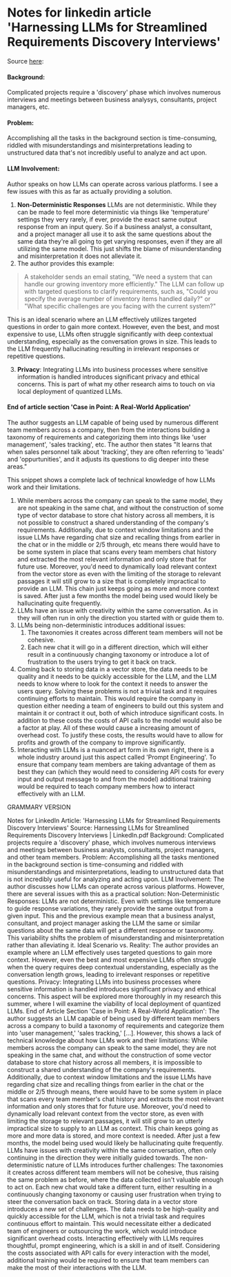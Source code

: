 # Notes for linkedin article 'Harnessing LLMs for Streamlined Requirements Discovery Interviews'

Source [here](./Sources/Harnessing%20LLMs%20for%20Streamlined%20Requirements%20Discovery%20Interviews%20|%20LinkedIn.pdf):

#### Background:
Complicated projects require a 'discovery' phase which involves numerous interviews and meetings between business analysys, consultants, project managers, etc.

#### Problem:
Accomplishing all the tasks in the background section is time-consuming, riddled with misunderstandings and misinterpretations leading to unstructured data that's not incredibly useful to analyze and act upon.  

#### LLM Involvement:
Author speaks on how LLMs can operate across various platforms. I see a few issues with this as far as actually providing a solution. 

1. **Non-Deterministic Responses** LLMs are not deterministic. While they can be made to feel more deterministic via things like 'temperature' settings they very rarely, if ever, provide the exact same output response from an input query. So if a business analyst, a consultant, and a project manager all use it to ask the same questions about the same data they're all going to get varying responses, even if they are all utilizing the same model. This just shifts the blame of misunderstanding and misinterpretation it does not alleviate it.
2. The author provides this example: 

> A stakeholder sends an email stating, "We need a system that can handle our growing inventory more efficiently." The LLM can follow up with targeted questions to clarify requirements, such as, "Could you specify the average number of inventory items handled daily?" or "What specific challenges are you facing with the current system?"

This is an ideal scenario where an LLM effectively utilizes targeted questions in order to gain more context. However, even the best, and most expensive to use, LLMs often struggle significantly with deep contextual understanding, especially as the conversation grows in size. This leads to the LLM frequently hallucinating resulting in irrelevant responses or repetitive questions. 

3. **Privacy**: Integrating LLMs into business processes where sensitive information is handled introduces significant privacy and ethical concerns. This is part of what my other research aims to touch on via local deployment of quantized LLMs.

#### End of article section 'Case in Point: A Real-World Application'  
The author suggests an LLM capable of being used by numerous different team members across a company, then from the interactions building a taxonomy of requirements and categorizing them into things like 'user management', 'sales tracking', etc. The author then states "It learns that when sales personnel talk about 'tracking', they are often referring to 'leads' and 'oppurtunities', and it adjusts its questions to dig deeper into these areas."

This snippet shows a complete lack of technical knowledge of how LLMs work and their limitations.

1. While members across the company can speak to the same model, they are not speaking in the same chat, and without the construction of some type of vector database to store chat history across all members, it is not possible to construct a shared understanding of the company's requirements. Additionally, due to context window limitations and the issue LLMs have regarding chat size and recalling things from earlier in the chat or in the middle or 2/5 through, etc means there would have to be some system in place that scans every team members chat history and extracted the most relevant information and only store that for future use. Moreover, you'd need to dynamically load relevant context from the vector store as even with the limiting of the storage to relevant passages it will still grow to a size that is completely impractical to provide an LLM. This chain just keeps going as more and more context is saved. After just a few months the model being used would likely be hallucinating quite frequently.
2. LLMs have an issue with creativity within the same conversation. As in they will often run in only the direction you started with or guide them to. 
3. LLMs being non-deterministic introduces additional issues:
   1. The taxonomies it creates across different team members will not be cohesive.
   2. Each new chat it will go in a different direction, which will either result in a continuously changing taxonomy or introduce a lot of frustration to the users trying to get it back on track.
4. Coming back to storing data in a vector store, the data needs to be quality and it needs to be quickly accessible for the LLM, and the LLM needs to know where to look for the context it needs to answer the users query. Solving these problems is not a trivial task and it requires continuing efforts to maintain. This would require the company in question either needing a team of engineers to build out this system and maintain it or contract it out, both of which introduce significant costs. In addition to these costs the costs of API calls to the model would also be a factor at play. All of these would cause a increasing amount of overhead cost. To justify these costs, the results would have to allow for profits and growth of the company to improve significantly.
5. Interacting with LLMs is a nuanced art form in its own right, there is a whole industry around just this aspect called 'Prompt Engineering'. To ensure that company team members are taking advantage of them as best they can (which they would need to considering API costs for every input and output message to and from the model) additional training would be required to teach company members how to interact effectively with an LLM. 



GRAMMARY VERSION

Notes for LinkedIn Article: 'Harnessing LLMs for Streamlined Requirements Discovery Interviews'
Source: Harnessing LLMs for Streamlined Requirements Discovery Interviews | LinkedIn.pdf
Background: Complicated projects require a 'discovery' phase, which involves numerous interviews and meetings between business analysts, consultants, project managers, and other team members.
Problem: Accomplishing all the tasks mentioned in the background section is time-consuming and riddled with misunderstandings and misinterpretations, leading to unstructured data that is not incredibly useful for analyzing and acting upon.
LLM Involvement: The author discusses how LLMs can operate across various platforms. However, there are several issues with this as a practical solution:
Non-Deterministic Responses: LLMs are not deterministic. Even with settings like temperature to guide response variations, they rarely provide the same output from a given input. This and the previous example mean that a business analyst, consultant, and project manager asking the LLM the same or similar questions about the same data will get a different response or taxonomy. This variability shifts the problem of misunderstanding and misinterpretation rather than alleviating it.
Ideal Scenario vs. Reality: The author provides an example where an LLM effectively uses targeted questions to gain more context. However, even the best and most expensive LLMs often struggle when the query requires deep contextual understanding, especially as the conversation length grows, leading to irrelevant responses or repetitive questions.
Privacy: Integrating LLMs into business processes where sensitive information is handled introduces significant privacy and ethical concerns. This aspect will be explored more thoroughly in my research this summer, where I will examine the viability of local deployment of quantized LLMs.
End of Article Section 'Case in Point: A Real-World Application':
The author suggests an LLM capable of being used by different team members across a company to build a taxonomy of requirements and categorize them into 'user management,' 'sales tracking,' [...]. However, this shows a lack of technical knowledge about how LLMs work and their limitations:
While members across the company can speak to the same model, they are not speaking in the same chat, and without the construction of some vector database to store chat history across all members, it is impossible to construct a shared understanding of the company's requirements. Additionally, due to context window limitations and the issue LLMs have regarding chat size and recalling things from earlier in the chat or the middle or 2/5 through means, there would have to be some system in place that scans every team member's chat history and extracts the most relevant information and only stores that for future use. Moreover, you'd need to dynamically load relevant context from the vector store, as even with limiting the storage to relevant passages, it will still grow to an utterly impractical size to supply to an LLM as context. This chain keeps going as more and more data is stored, and more context is needed. After just a few months, the model being used would likely be hallucinating quite frequently.
LLMs have issues with creativity within the same conversation, often only continuing in the direction they were initially guided towards.
The non-deterministic nature of LLMs introduces further challenges:
The taxonomies it creates across different team members will not be cohesive, thus raising the same problem as before, where the data collected isn't valuable enough to act on.
Each new chat would take a different turn, either resulting in a continuously changing taxonomy or causing user frustration when trying to steer the conversation back on track.
Storing data in a vector store introduces a new set of challenges. The data needs to be high-quality and quickly accessible for the LLM, which is not a trivial task and requires continuous effort to maintain. This would necessitate either a dedicated team of engineers or outsourcing the work, which would introduce significant overhead costs.
Interacting effectively with LLMs requires thoughtful, prompt engineering, which is a skill in and of itself. Considering the costs associated with API calls for every interaction with the model, additional training would be required to ensure that team members can make the most of their interactions with the LLM.